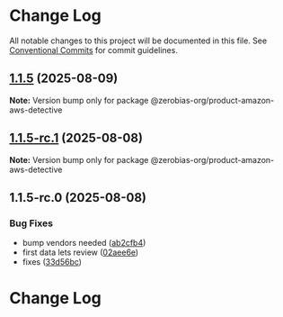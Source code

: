 # Change Log

All notable changes to this project will be documented in this file.
See [Conventional Commits](https://conventionalcommits.org) for commit guidelines.

## [1.1.5](https://github.com/zerobias-org/product/compare/@zerobias-org/product-amazon-aws-detective@1.1.5-rc.1...@zerobias-org/product-amazon-aws-detective@1.1.5) (2025-08-09)

**Note:** Version bump only for package @zerobias-org/product-amazon-aws-detective





## [1.1.5-rc.1](https://github.com/zerobias-org/product/compare/@zerobias-org/product-amazon-aws-detective@1.1.5-rc.0...@zerobias-org/product-amazon-aws-detective@1.1.5-rc.1) (2025-08-08)

**Note:** Version bump only for package @zerobias-org/product-amazon-aws-detective





## 1.1.5-rc.0 (2025-08-08)


### Bug Fixes

* bump vendors needed ([ab2cfb4](https://github.com/zerobias-org/product/commit/ab2cfb4a9cf2e3008e08b068f98011fec096c932))
* first data lets review ([02aee6e](https://github.com/zerobias-org/product/commit/02aee6e8c4f11675de7c63a00f4c8254a67a4dd7))
* fixes ([33d56bc](https://github.com/zerobias-org/product/commit/33d56bcaedf3fa5e3939a33c0fb57eda53539d05))





# Change Log
